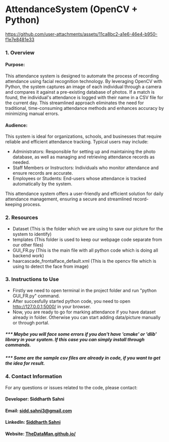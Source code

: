 # AttendanceSystem (OpenCV + Python)


https://github.com/user-attachments/assets/11ca8bc2-a1e6-46e4-b950-f1e7e8481e33


### 1. Overview
#### Purpose:
This attendance system is designed to automate the process of recording attendance using facial recognition technology. By leveraging OpenCV with Python, the system captures an image of each individual through a camera and compares it against a pre-existing database of photos. If a match is found, the individual's attendance is logged with their name in a CSV file for the current day. This streamlined approach eliminates the need for traditional, time-consuming attendance methods and enhances accuracy by minimizing manual errors. 

#### Audience:
This system is ideal for organizations, schools, and businesses that require reliable and efficient attendance tracking. Typical users may include:

- Administrators: Responsible for setting up and maintaining the photo database, as well as managing and retrieving attendance records as needed.
- Staff Members or Instructors: Individuals who monitor attendance and ensure records are accurate.
- Employees or Students: End-users whose attendance is tracked automatically by the system.

This attendance system offers a user-friendly and efficient solution for daily attendance management, ensuring a secure and streamlined record-keeping process.

### 2. Resources
- Dataset (This is the folder which we are using to save our picture for the system to identify)
- templates (This folder is used to keep our webpage code separate from our other files)
- GUI_FR.py (This is the main file with all python code which is doing all backend work) 
- haarcascade_frontalface_default.xml (This is the opencv file which is using to detect the face from image)

### 3. Instructions to Use
- Firstly we need to open terminal in the project folder and run "python GUI_FR.py" command.
- After succesfully started python code, you need to open http://127.0.0.1:5000/ in your browser.
- Now, you are ready to go for marking attendance if you have dataset already in folder. Otherwise you can start adding data/picture manually or through portal.
##### *** Maybe you will face some errors if you don't have 'cmake' or 'dlib' library in your syatem. If this case you can simply install through commands.
##### *** Some are the sample csv files are already in code, if you want to get the idea for result.

### 4. Contact Information
For any questions or issues related to the code, please contact:

#### Developer: Siddharth Sahni
#### Email: sidd.sahni3@gmail.com
#### LinkedIn: [Siddharth Sahni](https://www.linkedin.com/in/er-siddharth-sahni-36b227103/)
#### Website: [TheDataMan.github.io/](https://siddharth3.github.io/TheDataMan.github.io/)
